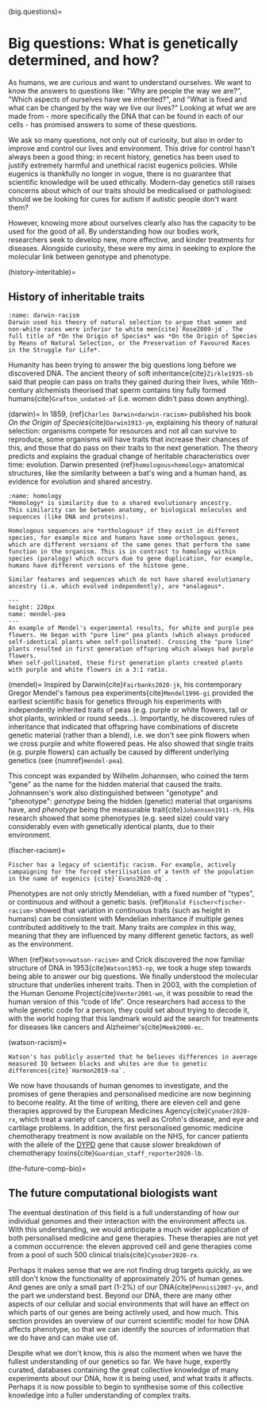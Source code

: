 (big.questions)=
# Big questions: What is genetically determined, and how?

[//]: # (TODO: Explain superkingdoms eukaryotes, bacteria, archaea)

As humans, we are curious and want to understand ourselves. 
We want to know the answers to questions like: "Why are people the way we are?", "Which aspects of ourselves have we inherited?", and "What is fixed and what can be changed by the way we live our lives?"
Looking at what we are made from - more specifically the DNA that can be found in each of our cells - has promised answers to some of these questions.
 
We ask so many questions, not only out of curiosity, but also in order to improve and control our lives and environment.
This drive for control hasn't always been a good thing: in recent history, genetics has been used to justify extremely harmful and unethical racist eugenics policies.
While eugenics is thankfully no longer in vogue, there is no guarantee that scientific knowledge will be used ethically.
Modern-day genetics still raises concerns about which of our traits should be medicalised or pathologised: should we be looking for cures for autism if autistic people don't want them?

However, knowing more about ourselves clearly also has the capacity to be used for the good of all.
By understanding how our bodies work, researchers seek to develop new, more effective, and kinder treatments for diseases.
Alongside curiosity, these were my aims in seeking to explore the molecular link between genotype and phenotype.

(history-interitable)=
## History of inheritable traits

```{margin} Charles Darwin and racism
:name: darwin-racism
Darwin used his theory of natural selection to argue that women and non-white races were inferior to white men{cite}`Rose2009-jd`. The full title of *On the Origin of Species* was *On the Origin of Species by Means of Natural Selection, or the Preservation of Favoured Races in the Struggle for Life*.
```

Humanity has been trying to answer the big questions long before we discovered DNA. 
The ancient theory of soft inheritance{cite}`Zirkle1935-sb` said that people can pass on traits they gained during their lives, while 16th-century alchemists theorised that sperm contains tiny fully formed humans{cite}`Grafton_undated-af` (i.e. women didn't pass down anything). 

(darwin)=
In 1859, {ref}`Charles Darwin<darwin-racism>` published his book *On the Origin of Species*{cite}`Darwin1913-ym`, explaining his theory of natural selection: organisms compete for resources and not all can survive to reproduce, some organisms will have traits that increase their chances of this, and those that do pass on their traits to the next generation.
The theory predicts and explains the gradual change of heritable characteristics over time: evolution.
Darwin presented {ref}`homologous<homology>` anatomical structures, like the similarity between a bat's wing and a human hand, as evidence for evolution and shared ancestry.

[//]: # (TODO: Move the orthology/paralog/analog bit to the gene section)

```{margin} Homologous, orthologous, and analagous features.
:name: homology
*Homology* is similarity due to a shared evolutionary ancestry. 
This similarity can be between anatomy, or biological molecules and sequences (like DNA and proteins).

Homologous sequences are *orthologous* if they exist in different species, for example mice and humans have some orthologous genes, which are different versions of the same genes that perform the same function in the organism. This is in contrast to homology within species (paralogy) which occurs due to gene duplication, for example, humans have different versions of the histone gene.

Similar features and sequences which do not have shared evolutionary ancestry (i.e. which evolved independently), are *analagous*.
```

```{figure} ../images/mendel.png
---
height: 220px
name: mendel-pea
---
An example of Mendel's experimental results, for white and purple pea flowers. He began with "pure line" pea plants (which always produced self-identical plants when self-pollinated). Crossing the "pure line" plants resulted in first generation offspring which always had purple flowers. 
When self-pollinated, these first generation plants created plants with purple and white flowers in a 3:1 ratio. 
```

(mendel)=
Inspired by Darwin{cite}`Fairbanks2020-jk`, his contemporary Gregor Mendel's famous pea experiments{cite}`Mendel1996-gi` provided the earliest scientific basis for genetics through his experiments with independently inherited traits of peas (e.g. purple or white flowers, tall or shot plants, wrinkled or round seeds...). 
Importantly, he discovered rules of inheritance that indicated that offspring have combinations of discrete genetic material (rather than a blend), i.e. we don't see pink flowers when we cross purple and white flowered peas.
He also showed that single traits (e.g. purple flowers) can actually be caused by different underlying genetics (see {numref}`mendel-pea`).

This concept was expanded by Wilhelm Johannsen, who coined the term "gene" as the name for the hidden material that caused the traits. 
Johnannsen's work also distinguished between "genotype" and "phenotype": *genotype* being the hidden (genetic) material that organisms have, and *phenotype* being the measurable trait{cite}`Johannsen1911-rh`. 
His research showed that some phenotypes (e.g. seed size) could vary considerably even with genetically identical plants, due to their environment.

(fischer-racism)=
```{margin} Ronald Fischer, racism and eugenics
Fischer has a legacy of scientific racism. For example, actively campaigning for the forced sterilisation of a tenth of the population in the name of eugenics {cite}`Evans2020-dq`.
```

Phenotypes are not only strictly Mendelian, with a fixed number of "types", or continuous and without a genetic basis. 
{ref}`Ronald Fischer<fischer-racism>` showed that variation in continuous traits (such as height in humans) can be consistent with Mendelian inheritance if multiple genes contributed additively to the trait.
Many traits are *complex* in this way, meaning that they are influenced by many different genetic factors, as well as the environment.

When {ref}`Watson<watson-racism>` and Crick discovered the now familiar structure of DNA in 1953{cite}`Watson1953-np`, we took a huge step towards being able to answer our big questions. 
We finally understood the molecular structure that underlies inherent traits. 
Then in 2003, with the completion of the Human Genome Project{cite}`Venter2001-wn`, it was possible to read the human version of this “code of life”.
Once researchers had access to the whole genetic code for a person, they could set about trying to decode it, with the world hoping that this landmark would aid the search for treatments for diseases like cancers and Alzheimer's{cite}`Meek2000-ec`. 

(watson-racism)=
```{margin} James Watson and racism
Watson's has publicly asserted that he believes differences in average measured IQ between blacks and whites are due to genetic differences{cite}`Harmon2019-na`.
```

We now have thousands of human genomes to investigate, and the promises of gene therapies and personalised medicine are now beginning to become reality. 
At the time of writing, there are eleven cell and gene therapies approved by the European Medicines Agency{cite}`Cynober2020-rx`, which treat a variety of cancers, as well as Crohn's disease, and eye and cartilage problems. 
In addition, the first personalised genomic medicine chemotherapy treatment is now available on the NHS, for cancer patients with the allele of the [DYPD](https://www.genecards.org/cgi-bin/carddisp.pl?gene=DPYD) gene that cause slower breakdown of chemotherapy toxins{cite}`Guardian_staff_reporter2020-lb`.

(the-future-comp-bio)=
## The future computational biologists want

The eventual destination of this field is a full understanding of how our individual genomes and their interaction with the environment affects us. 
With this understanding, we would anticipate a much wider application of both personalised medicine and gene therapies.
These therapies are not yet a common occurrence: the eleven approved cell and gene therapies come from a pool of such 500 clinical trials{cite}`Cynober2020-rx`.

[//]: # (TODO: Cite function)

Perhaps it makes sense that we are not finding drug targets quickly, as we still don't know the functionality of approximately 20% of human genes.
And genes are only a small part (1-2%) of our DNA{cite}`Pennisi2007-yv`, and the part we understand best.
Beyond our DNA, there are many other aspects of our cellular and social environments that will have an effect on which parts of our genes are being actively used, and how much.
This section provides an overview of our current scientific model for how DNA affects phenotype, so that we can identify the sources of information that we do have and can make use of.

[//]: # (TODO: Make a stronger statement about the "deluge of data")
Despite what we don't know, this is also the moment when we have the fullest understanding of our genetics so far.
We have huge, expertly curated, databases containing the great collective knowledge of many experiments about our DNA, how it is being used, and what traits it affects.
Perhaps it is now possible to begin to synthesise some of this collective knowledge into a fuller understanding of complex traits.
